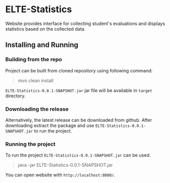 # ELTE-Statistics

Website provides interface for collecting student's evaluations and displays statistics based on the collected data.

## Installing and Running

### Building from the repo

Project can be built from cloned repository using following command:

> mvn clean install

`ELTE-Statistics-0.0.1-SNAPSHOT.jar` jar file will be available in `target` directory.

### Downloading the release

Alternatively, the latest release can be downloaded from github. After downloading extract the package and use `ELTE-Statistics-0.0.1-SNAPSHOT.jar`
to run the project.

### Running the project

To run the project `ELTE-Statistics-0.0.1-SNAPSHOT.jar` can be used.

> java -jar ELTE-Statistics-0.0.1-SNAPSHOT.jar

You can open website with `http://localhost:8080/`.
